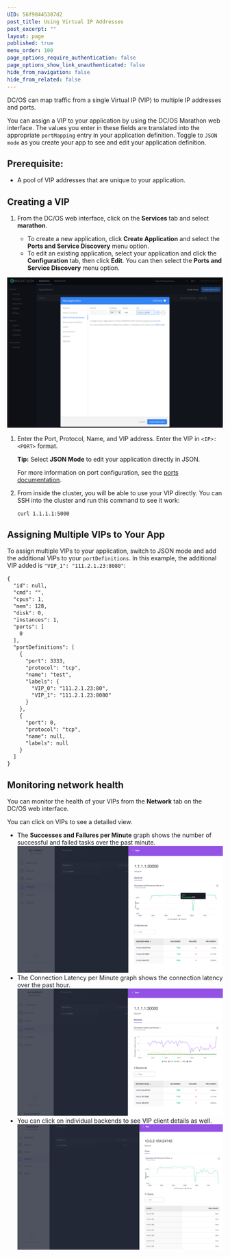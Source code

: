 ```yaml
---
UID: 56f98445387d2
post_title: Using Virtual IP Addresses
post_excerpt: ""
layout: page
published: true
menu_order: 100
page_options_require_authentication: false
page_options_show_link_unauthenticated: false
hide_from_navigation: false
hide_from_related: false
---
```

DC/OS can map traffic from a single Virtual IP (VIP) to multiple IP addresses and ports.

You can assign a VIP to your application by using the DC/OS Marathon web interface. The values you enter in these fields are translated into the appropriate `portMapping` entry in your application definition. Toggle to `JSON mode` as you create your app to see and edit your application definition.

## Prerequisite:

*   A pool of VIP addresses that are unique to your application.


## Creating a VIP

1.  From the DC/OS web interface, click on the **Services** tab and select **marathon**.
    
    *   To create a new application, click **Create Application** and select the **Ports and Service Discovery** menu option. 
    *   To edit an existing application, select your application and click the **Configuration** tab, then click **Edit**. You can then select the **Ports and Service Discovery** menu option. 
    
![Ports in Marathon UI](/assets/images/ui-marathon-ports.png)

1.  Enter the Port, Protocol, Name, and VIP address. Enter the VIP in `<IP>:<PORT>` format.
    
    **Tip:** Select **JSON Mode** to edit your application directly in JSON.
    
    For more information on port configuration, see the [ports documentation][1].

1.  From inside the cluster, you will be able to use your VIP directly. You can SSH into the cluster and run this command to see it work:
    
        curl 1.1.1.1:5000
        

## Assigning Multiple VIPs to Your App

To assign multiple VIPs to your application, switch to JSON mode and add the additional VIPs to your `portDefinitions`. In this example, the additional VIP added is `"VIP_1": "111.2.1.23:8080"`:

    {
      "id": null,
      "cmd": "",
      "cpus": 1,
      "mem": 128,
      "disk": 0,
      "instances": 1,
      "ports": [
        0
      ],
      "portDefinitions": [
        {
          "port": 3333,
          "protocol": "tcp",
          "name": "test",
          "labels": {
            "VIP_0": "111.2.1.23:80",
            "VIP_1": "111.2.1.23:8080"
          }
        },
        {
          "port": 0,
          "protocol": "tcp",
          "name": null,
          "labels": null
        }
      ]
    }
    
## Monitoring network health

You can monitor the health of your VIPs from the **Network** tab on the DC/OS web interface. 

You can click on VIPs to see a detailed view. 

- The **Successes and Failures per Minute** graph shows the number of successful and failed tasks over the past minute. 
  ![VIP details Successes and Failures per Minute](/assets/images/network-2.png)  
- The Connection Latency per Minute graph shows the connection latency over the past hour.
  ![VIP details connection latency over the past hour](/assets/images/network-3.png)
- You can click on individual backends to see VIP client details as well.
  ![VIP details backend](/assets/images/network-4.png)


 [1]: http://mesosphere.github.io/marathon/docs/ports.html
